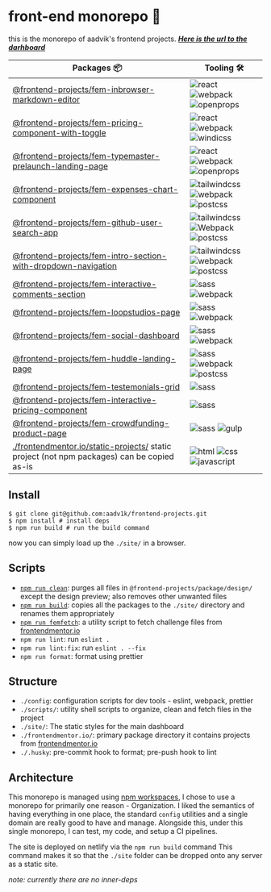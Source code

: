 # front-end monorepo 🗿

this is the monorepo of aadvik's frontend projects. **_[Here is the url to the darhboard](https://aadv1k-frontend.netlify.app)_**

| Packages 📦                                                                                                                       | Tooling 🛠️                           |
| --------------------------------------------------------------------------------------------------------------------------------- | ------------------------------------ |
| [@frontend-projects/fem-inbrowser-markdown-editor](./frontendmentor.io/fem-inbrowser-markdown-editor)                             | ![react] ![webpack] ![openprops]     |
| [@frontend-projects/fem-pricing-component-with-toggle](./frontendmentor.io/fem-pricing-component-with-toggle/)                    | ![react] ![webpack] ![windicss]      |
| [@frontend-projects/fem-typemaster-prelaunch-landing-page](./frontendmentor.io/fem-typemaster-prelaunch-landing-page/)            | ![react] ![webpack] ![openprops]     |
| [@frontend-projects/fem-expenses-chart-component](./frontendmentor.io/fem-expenses-chart-component/)                              | ![tailwindcss] ![webpack] ![postcss] |
| [@frontend-projects/fem-github-user-search-app](./frontendmentor.io/fem-github-user-search-app/)                                  | ![tailwindcss] ![Webpack] ![postcss] |
| [@frontend-projects/fem-intro-section-with-dropdown-navigation](./frontendmentor.io/fem-intro-section-with-dropdown-navigation/)  | ![tailwindcss] ![webpack] ![postcss] |
| [@frontend-projects/fem-interactive-comments-section](./frontendmentor.io/fem-interactive-comments-section/)                      | ![sass] ![webpack]                   |
| [@frontend-projects/fem-loopstudios-page](./frontendmentor.io/fem-loopstudios-page/)                                              | ![sass] ![webpack]                   |
| [@frontend-projects/fem-social-dashboard](./frontendmentor.io/fem-social-dashboard/)                                              | ![sass] ![webpack]                   |
| [@frontend-projects/fem-huddle-landing-page](./frontendmentor.io/fem-huddle-landing-page/)                                        | ![sass] ![webpack] ![postcss]        |
| [@frontend-projects/fem-testemonials-grid](./frontendmentor.io/fem-testemonials-grid/)                                            | ![sass]                              |
| [@frontend-projects/fem-interactive-pricing-component](./frontendmentor.io/fem-interactive-pricing-component/)                    | ![sass]                              |
| [@frontend-projects/fem-crowdfunding-product-page](./frontendmentor.io/fem-crowdfunding-product-page/)                            | ![sass] ![gulp]                      |
| [./frontendmentor.io/static-projects/](./frontendmentor.io/static-projects) static project (not npm packages) can be copied as-is | ![html] ![css] ![javascript]         |

## Install

```shell
$ git clone git@github.com:aadv1k/frontend-projects.git
$ npm install # install deps
$ npm run build # run the build command
```

now you can simply load up the `./site/` in a browser.

## Scripts

- [`npm run clean`](./scripts/cleanUp.sh): purges all files in `@frontend-projects/package/design/` except the design preview; also removes other unwanted files
- [`npm run build`](./scripts/deploy.sh): copies all the packages to the `./site/` directory and renames them appropriately
- [`npm run femfetch`](./scripts/femfetch.sh): a utility script to fetch challenge files from [frontendmentor.io](https://frontendmentor.io)
- `npm run lint`: run `eslint .`
- `npm run lint:fix`: run `eslint . --fix`
- `npm run format`: format using prettier

## Structure

- `./config`: configuration scripts for dev tools - eslint, webpack, prettier
- `./scripts/`: utility shell scripts to organize, clean and fetch files in the project
- `./site/`: The static styles for the main dashboard
- `./frontendmentor.io/`: primary package directory it contains projects from [frontendmentor.io](https://frontendmentor.io)
- `./.husky`: pre-commit hook to format; pre-push hook to lint

## Architecture

This monorepo is managed using [npm workspaces](https://docs.npmjs.com/cli/v7/using-npm/workspaces), I chose to use
a monorepo for primarily one reason - Organization. I liked the semantics of
having everything in one place, the standard `config` utilities and a single
domain are really good to have and manage.
Alongside this, under this single monorepo, I can test, my code, and setup a CI pipelines.

The site is deployed on netlify via the `npm run build` command This command makes it so that the `./site` folder can be dropped onto any server as a static site.

_note: currently there are no inner-deps_

[react]: https://img.shields.io/badge/-React-282c34?logo=React&logoColor=61dafb&style=classic
[tailwindcss]: https://img.shields.io/badge/-Tailwindcss-282c34?logo=tailwind-css&logocolor=white&style=classic
[sass]: https://img.shields.io/badge/-Sass-282c34?logo=sass&logocolor=white&style=classic
[webpack]: https://img.shields.io/badge/-Webpack-282c34?logo=webpack&logocolor=white&style=classic
[gulp]: https://img.shields.io/badge/-Gulp-282c34?logo=gulp&logocolor=white&style=classic
[postcss]: https://img.shields.io/badge/-PostCSS-282c34?logo=postCSS&logocolor=white&style=classic
[openprops]: https://img.shields.io/badge/-OpenProps-282c34?logo=&logocolor=white&style=classic
[windicss]: https://img.shields.io/badge/-WindiCSS-282c34?logo=windicss&logocolor=white&style=classic
[javascript]: https://img.shields.io/badge/-JavaScript-282c34?logo=javascript&logocolor=white&style=classic
[css]: https://img.shields.io/badge/-CSS-282c34?logo=CSS&logocolor=white&style=classic
[html]: https://img.shields.io/badge/-HTML-282c34?logo=html&logocolor=white&style=classic
